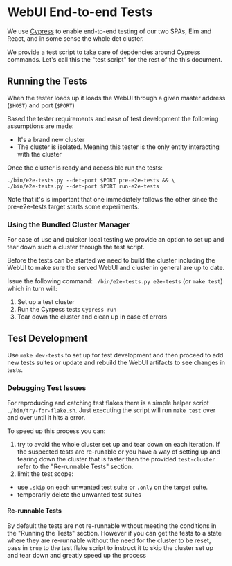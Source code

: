 # WebUI End-to-end Tests

We use [Cypress](https://www.cypress.io/) to enable end-to-end testing of our
two SPAs, Elm and React, and in some sense the whole det cluster.

We provide a test script to take care of depdencies around Cypress commands.
Let's call this the "test script" for the rest of the this document.

## Running the Tests

When the tester loads up it loads the WebUI through a given master address
(`$HOST`) and port (`$PORT`)

Based the tester requirements and ease of test development the following
assumptions are made:

- It's a brand new cluster
- The cluster is isolated. Meaning this tester is the only entity interacting
with the cluster

Once the cluster is ready and accessible run the tests:

```
./bin/e2e-tests.py --det-port $PORT pre-e2e-tests && \
./bin/e2e-tests.py --det-port $PORT run-e2e-tests
```

Note that it's is important that one immediately follows the other since the
pre-e2e-tests target starts some experiments.

### Using the Bundled Cluster Manager

For ease of use and quicker local testing we provide an option to set up and
tear down such a cluster through the test script.

Before the tests can be started we need to build the cluster including the WebUI
to make sure the served WebUI and cluster in general are up to date.

Issue the following command:
`./bin/e2e-tests.py e2e-tests` (or `make test`) which in turn will:

1. Set up a test cluster
2. Run the Cyrpess tests `Cypress run`
3. Tear down the cluster and clean up in case of errors

## Test Development

Use `make dev-tests` to set up for test development and then proceed to add new
tests suites or update and rebuild the WebUI artifacts to see changes in tests.

### Debugging Test Issues

For reproducing and catching test flakes there is a simple helper script `./bin/try-for-flake.sh`.
Just executing the script will run `make test` over and over until it hits a error.

To speed up this process you can:

1. try to avoid the whole cluster set up and tear down on each iteration. If the suspected tests are
re-runable or you have a way of setting up and tearing down the cluster that is faster than the provided
`test-cluster` refer to the "Re-runnable Tests" section.
2. limit the test scope:
  - use `.skip` on each unwanted test suite or `.only` on the target suite.
  - temporarily delete the unwanted test suites

#### Re-runnable Tests

By default the tests are not re-runnable without meeting the conditions in the "Running the Tests" section.
However if you can get the tests to a state where they are re-runnable without the need for the cluster to be
reset, pass in `true` to the test flake script to instruct it to skip the cluster set up and tear down and
greatly speed up the process
